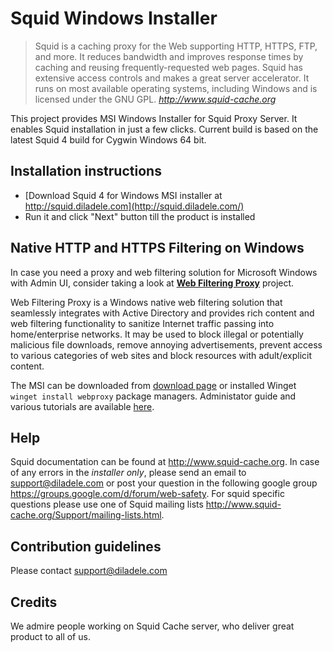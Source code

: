 Squid Windows Installer
==============

> Squid is a caching proxy for the Web supporting HTTP, HTTPS, FTP, and more. It reduces bandwidth and improves response times by caching and reusing frequently-requested web pages. Squid has extensive access controls and makes a great server accelerator. It runs on most available operating systems, including Windows and is licensed under the GNU GPL.
> <cite> <http://www.squid-cache.org>

This project provides MSI Windows Installer for Squid Proxy Server. It enables Squid installation in just a few clicks. Current build is based on the latest Squid 4 build for Cygwin Windows 64 bit.

**Installation instructions**
-----------------------------
* [Download Squid 4 for Windows MSI installer at http://squid.diladele.com](http://squid.diladele.com/) 
* Run it and click "Next" button till the product is installed

**Native HTTP and HTTPS Filtering on Windows**
-----------------------------
In case you need a proxy and web filtering solution for Microsoft Windows with Admin UI, consider taking a look at [**Web Filtering Proxy**](https://www.diladele.com/webproxy/) project. 

Web Filtering Proxy is a Windows native web filtering solution that seamlessly integrates with Active Directory and provides rich content and web filtering functionality to sanitize Internet traffic passing into home/enterprise networks. It may be used to block illegal or potentially malicious file downloads, remove annoying advertisements, prevent access to various categories of web sites and block resources with adult/explicit content.

The MSI can be downloaded from [download page](https://www.diladele.com/webproxy/download.html) or installed Winget ```winget install webproxy``` package managers. Administator guide and various tutorials are available [here](https://www.diladele.com/webproxy/docs/). 

**Help**
--------

Squid documentation can be found at http://www.squid-cache.org. In case of any errors in the *installer only*, please send an email to support@diladele.com or post your question in the following google group https://groups.google.com/d/forum/web-safety. For squid specific questions please use one of Squid mailing lists http://www.squid-cache.org/Support/mailing-lists.html.

**Contribution guidelines**
---------------------------
Please contact support@diladele.com

**Credits**
-----------
We admire people working on Squid Cache server, who deliver great product to all of us.
